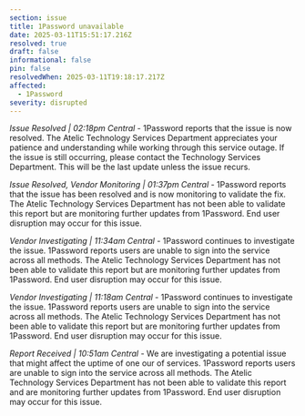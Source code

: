 ```yaml
---
section: issue
title: 1Password unavailable
date: 2025-03-11T15:51:17.216Z
resolved: true
draft: false
informational: false
pin: false
resolvedWhen: 2025-03-11T19:18:17.217Z
affected:
  - 1Password
severity: disrupted
---
```

*Issue Resolved | 02:18pm Central* - 1Password reports that the issue is now resolved. The Atelic Technology Services Department appreciates your patience and understanding while working through this service outage. If the issue is still occurring, please contact the Technology Services Department. This will be the last update unless the issue recurs.

*Issue Resolved, Vendor Monitoring | 01:37pm Central* - 1Password reports that the issue has been resolved and is now monitoring to validate the fix. The Atelic Technology Services Department has not been able to validate this report but are monitoring further updates from 1Password. End user disruption may occur for this issue.

*Vendor Investigating | 11:34am Central* - 1Password continues to investigate the issue. 1Password reports users are unable to sign into the service across all methods. The Atelic Technology Services Department has not been able to validate this report but are monitoring further updates from 1Password. End user disruption may occur for this issue.

*Vendor Investigating | 11:18am Central* - 1Password continues to investigate the issue. 1Password reports users are unable to sign into the service across all methods. The Atelic Technology Services Department has not been able to validate this report but are monitoring further updates from 1Password. End user disruption may occur for this issue.

*Report Received | 10:51am Central* - We are investigating a potential issue that might affect the uptime of one our of services. 1Password reports users are unable to sign into the service across all methods. The Atelic Technology Services Department has not been able to validate this report and are monitoring further updates from 1Password. End user disruption may occur for this issue.